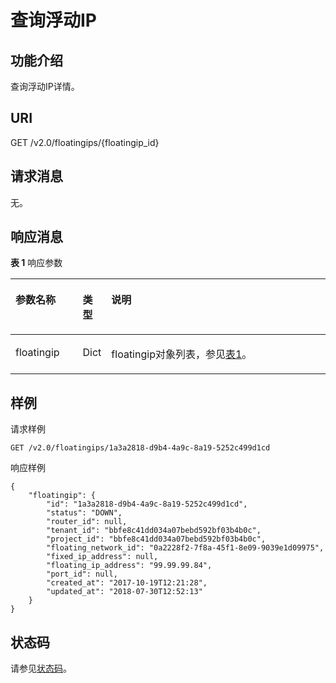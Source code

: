 # 查询浮动IP<a name="ZH-CN_TOPIC_0060333021"></a>

## 功能介绍<a name="section433032482159"></a>

查询浮动IP详情。

## URI<a name="section269019862159"></a>

GET /v2.0/floatingips/\{floatingip\_id\}

## 请求消息<a name="section513321362159"></a>

无。

## 响应消息<a name="section414903182159"></a>

**表 1**  响应参数

<a name="table52726292159"></a>
<table><thead align="left"><tr id="row483206142159"><th class="cellrowborder" valign="top" width="21.349999999999998%" id="mcps1.2.4.1.1"><p id="p216556632159"><a name="p216556632159"></a><a name="p216556632159"></a>参数名称</p>
</th>
<th class="cellrowborder" valign="top" width="8.99%" id="mcps1.2.4.1.2"><p id="p92783132159"><a name="p92783132159"></a><a name="p92783132159"></a>类型</p>
</th>
<th class="cellrowborder" valign="top" width="69.66%" id="mcps1.2.4.1.3"><p id="p72773912159"><a name="p72773912159"></a><a name="p72773912159"></a>说明</p>
</th>
</tr>
</thead>
<tbody><tr id="row525977702159"><td class="cellrowborder" valign="top" width="21.349999999999998%" headers="mcps1.2.4.1.1 "><p id="p325609822159"><a name="p325609822159"></a><a name="p325609822159"></a>floatingip</p>
</td>
<td class="cellrowborder" valign="top" width="8.99%" headers="mcps1.2.4.1.2 "><p id="p201938822159"><a name="p201938822159"></a><a name="p201938822159"></a>Dict</p>
</td>
<td class="cellrowborder" valign="top" width="69.66%" headers="mcps1.2.4.1.3 "><p id="p191679172159"><a name="p191679172159"></a><a name="p191679172159"></a>floatingip对象列表，参见<a href="浮动IP-API简介-OpenStack.md#table5388109319164">表1</a>。</p>
</td>
</tr>
</tbody>
</table>

## 样例<a name="section382935262159"></a>

请求样例

```
GET /v2.0/floatingips/1a3a2818-d9b4-4a9c-8a19-5252c499d1cd
```

响应样例

```
{
    "floatingip": {
        "id": "1a3a2818-d9b4-4a9c-8a19-5252c499d1cd",
        "status": "DOWN",
        "router_id": null,
        "tenant_id": "bbfe8c41dd034a07bebd592bf03b4b0c",
        "project_id": "bbfe8c41dd034a07bebd592bf03b4b0c",
        "floating_network_id": "0a2228f2-7f8a-45f1-8e09-9039e1d09975",
        "fixed_ip_address": null,
        "floating_ip_address": "99.99.99.84",
        "port_id": null,
        "created_at": "2017-10-19T12:21:28",
        "updated_at": "2018-07-30T12:52:13"
    }
}
```

## 状态码<a name="section10470352390"></a>

请参见[状态码](状态码.md)。

